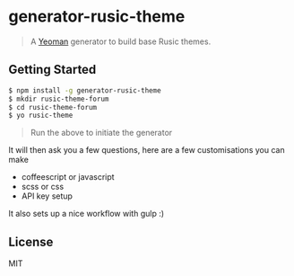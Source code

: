 # generator-rusic-theme
> A [Yeoman](http://yeoman.io) generator to build base Rusic themes.


## Getting Started

```bash
$ npm install -g generator-rusic-theme
$ mkdir rusic-theme-forum
$ cd rusic-theme-forum
$ yo rusic-theme
```

> Run the above to initiate the generator

It will then ask you a few questions, here are a few customisations you can make

- coffeescript or javascript
- scss or css
- API key setup

It also sets up a nice workflow with gulp :)


## License

MIT
